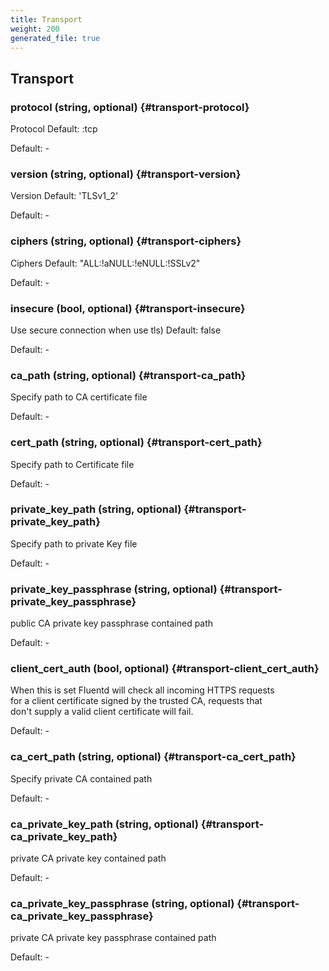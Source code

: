 ```yaml
---
title: Transport
weight: 200
generated_file: true
---
```


## Transport

### protocol (string, optional) {#transport-protocol}

Protocol Default: :tcp<br>

Default: -

### version (string, optional) {#transport-version}

Version Default: 'TLSv1_2'<br>

Default: -

### ciphers (string, optional) {#transport-ciphers}

Ciphers Default: "ALL:!aNULL:!eNULL:!SSLv2"<br>

Default: -

### insecure (bool, optional) {#transport-insecure}

Use secure connection when use tls) Default: false<br>

Default: -

### ca_path (string, optional) {#transport-ca_path}

Specify path to CA certificate file<br>

Default: -

### cert_path (string, optional) {#transport-cert_path}

Specify path to Certificate file<br>

Default: -

### private_key_path (string, optional) {#transport-private_key_path}

Specify path to private Key file<br>

Default: -

### private_key_passphrase (string, optional) {#transport-private_key_passphrase}

public CA private key passphrase contained path<br>

Default: -

### client_cert_auth (bool, optional) {#transport-client_cert_auth}

When this is set Fluentd will check all incoming HTTPS requests<br>for a client certificate signed by the trusted CA, requests that<br>don't supply a valid client certificate will fail.<br>

Default: -

### ca_cert_path (string, optional) {#transport-ca_cert_path}

Specify private CA contained path<br>

Default: -

### ca_private_key_path (string, optional) {#transport-ca_private_key_path}

private CA private key contained path<br>

Default: -

### ca_private_key_passphrase (string, optional) {#transport-ca_private_key_passphrase}

private CA private key passphrase contained path<br>

Default: -


